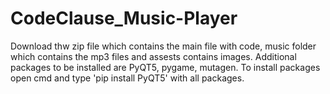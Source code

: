 # CodeClause_Music-Player

Download thw zip file which contains the main file with code, music folder which contains the mp3 files and assests contains images.
Additional packages to be installed are PyQT5, pygame, mutagen.
To install packages open cmd and type 'pip install PyQT5' with all packages.

